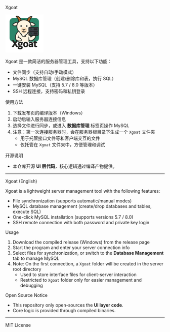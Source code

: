 Xgoat

<img src="icon.png" alt="Xgoat Logo" width="120">

Xgoat 是一款简洁的服务器管理工具，支持以下功能：

- 文件同步（支持自动/手动模式）  
- MySQL 数据库管理（创建/删除库和表，执行 SQL）  
- 一键安装 MySQL（支持 5.7 / 8.0 等版本）  
- SSH 远程连接，支持密码和私钥登录  

使用方法

1. 下载发布页的编译版本（Windows）  
2. 启动后输入服务器连接信息  
3. 选择文件进行同步，或进入 **数据库管理** 标签页操作 MySQL  
4. 注意：第一次连接服务器时，会在服务器根目录下生成一个 `Xgoat` 文件夹  
   - 用于托管接口文件等和客户端交互的文件  
   - 仅托管在 `Xgoat` 文件夹中，方便管理和调试  

开源说明

- 本仓库开源 **UI 层代码**，核心逻辑通过编译产物提供。  

---

Xgoat (English)

Xgoat is a lightweight server management tool with the following features:

- File synchronization (supports automatic/manual modes)  
- MySQL database management (create/drop databases and tables, execute SQL)  
- One-click MySQL installation (supports versions 5.7 / 8.0)  
- SSH remote connection with both password and private key login  

Usage

1. Download the compiled release (Windows) from the release page  
2. Start the program and enter your server connection info  
3. Select files for synchronization, or switch to the **Database Management** tab to manage MySQL  
4. Note: On the first connection, a `Xgoat` folder will be created in the server root directory  
   - Used to store interface files for client-server interaction  
   - Restricted to `Xgoat` folder only for easier management and debugging  

Open Source Notice

- This repository only open-sources the **UI layer code**.  
- Core logic is provided through compiled binaries.  

---

MIT License
